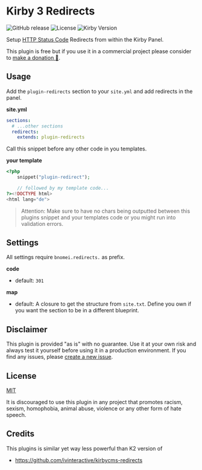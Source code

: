 # Kirby 3 Redirects

![GitHub release](https://img.shields.io/github/release/bnomei/kirby3-redirects.svg?maxAge=1800) ![License](https://img.shields.io/github/license/mashape/apistatus.svg) ![Kirby Version](https://img.shields.io/badge/Kirby-3%2B-black.svg)

Setup [HTTP Status Code](https://en.wikipedia.org/wiki/List_of_HTTP_status_codes#3xx_Redirection)  Redirects from within the Kirby Panel.

This plugin is free but if you use it in a commercial project please consider to [make a donation 🍻](https://www.paypal.me/bnomei/0.5).

## Usage

Add the `plugin-redirects` section to your `site.yml` and add redirects in the panel.

**site.yml**
```yaml
sections:
  # ...other sections
  redirects:
    extends: plugin-redirects
```

Call this snippet before any other code in you templates.

**your template**
```php
<?php 
    snippet("plugin-redirect");

    // followed by my template code...
?><!DOCTYPE html>
<html lang="de">
```

> Attention: Make sure to have no chars being outputted between this plugins snippet and your templates code or you might run into validation errors.

## Settings

All settings require `bnomei.redirects.` as prefix.

**code**
- default: `301`

**map**
- default: A closure to get the structure from `site.txt`. Define you own if you want the section to be in a different blueprint.


## Disclaimer

This plugin is provided "as is" with no guarantee. Use it at your own risk and always test it yourself before using it in a production environment. If you find any issues, please [create a new issue](https://github.com/bnomei/kirby3-redirects/issues/new).

## License

[MIT](https://opensource.org/licenses/MIT)

It is discouraged to use this plugin in any project that promotes racism, sexism, homophobia, animal abuse, violence or any other form of hate speech.

## Credits

This plugins is similar yet way less powerful than K2 version of

- https://github.com/ivinteractive/kirbycms-redirects
